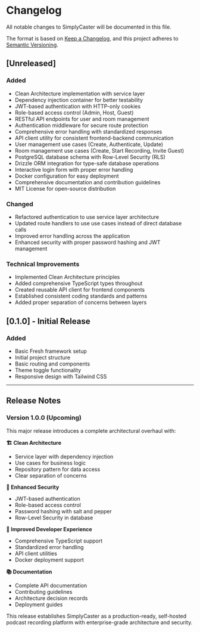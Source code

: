# Changelog

All notable changes to SimplyCaster will be documented in this file.

The format is based on [Keep a Changelog](https://keepachangelog.com/en/1.0.0/),
and this project adheres to [Semantic Versioning](https://semver.org/spec/v2.0.0.html).

## [Unreleased]

### Added
- Clean Architecture implementation with service layer
- Dependency injection container for better testability
- JWT-based authentication with HTTP-only cookies
- Role-based access control (Admin, Host, Guest)
- RESTful API endpoints for user and room management
- Authentication middleware for secure route protection
- Comprehensive error handling with standardized responses
- API client utility for consistent frontend-backend communication
- User management use cases (Create, Authenticate, Update)
- Room management use cases (Create, Start Recording, Invite Guest)
- PostgreSQL database schema with Row-Level Security (RLS)
- Drizzle ORM integration for type-safe database operations
- Interactive login form with proper error handling
- Docker configuration for easy deployment
- Comprehensive documentation and contribution guidelines
- MIT License for open-source distribution

### Changed
- Refactored authentication to use service layer architecture
- Updated route handlers to use use cases instead of direct database calls
- Improved error handling across the application
- Enhanced security with proper password hashing and JWT management

### Technical Improvements
- Implemented Clean Architecture principles
- Added comprehensive TypeScript types throughout
- Created reusable API client for frontend components
- Established consistent coding standards and patterns
- Added proper separation of concerns between layers

## [0.1.0] - Initial Release

### Added
- Basic Fresh framework setup
- Initial project structure
- Basic routing and components
- Theme toggle functionality
- Responsive design with Tailwind CSS

---

## Release Notes

### Version 1.0.0 (Upcoming)

This major release introduces a complete architectural overhaul with:

**🏗️ Clean Architecture**
- Service layer with dependency injection
- Use cases for business logic
- Repository pattern for data access
- Clear separation of concerns

**🔐 Enhanced Security**
- JWT-based authentication
- Role-based access control
- Password hashing with salt and pepper
- Row-Level Security in database

**🚀 Improved Developer Experience**
- Comprehensive TypeScript support
- Standardized error handling
- API client utilities
- Docker deployment support

**📚 Documentation**
- Complete API documentation
- Contributing guidelines
- Architecture decision records
- Deployment guides

This release establishes SimplyCaster as a production-ready, self-hosted podcast recording platform with enterprise-grade architecture and security.